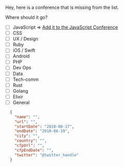 Hey, here is a conference that is missing from the list.

Where should it go?
- [ ] JavaScript => [Add it to the JavaScript Conference](https://github.com/tech-conferences/javascript-conferences/issues/new)
- [ ] CSS
- [ ] UX / Design
- [ ] Ruby
- [ ] iOS / Swift
- [ ] Android
- [ ] PHP
- [ ] Dev Ops
- [ ] Data
- [ ] Tech-comm
- [ ] Rust
- [ ] Golang
- [ ] Elixir
- [ ] General

```json
  {
    "name": "",
    "url": "",
    "startDate": "2018-08-17",
    "endDate": "2018-08-19",
    "city": "",
    "country": "",
    "cfpUrl": "",
    "cfpEndDate": "",
    "twitter": "@twitter_handle"
  }
```
